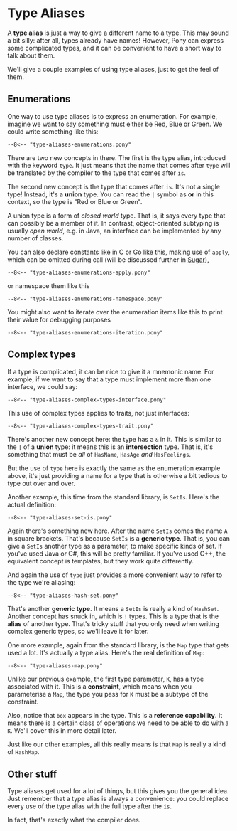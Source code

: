 # Type Aliases

A __type alias__ is just a way to give a different name to a type. This may sound a bit silly: after all, types already have names! However, Pony can express some complicated types, and it can be convenient to have a short way to talk about them.

We'll give a couple examples of using type aliases, just to get the feel of them.

## Enumerations

One way to use type aliases is to express an enumeration. For example, imagine we want to say something must either be Red, Blue or Green. We could write something like this:

```pony
--8<-- "type-aliases-enumerations.pony"
```

There are two new concepts in there. The first is the type alias, introduced with the keyword `type`. It just means that the name that comes after `type` will be translated by the compiler to the type that comes after `is`.

The second new concept is the type that comes after `is`. It's not a single type! Instead, it's a __union__ type. You can read the `|` symbol as __or__ in this context, so the type is "Red or Blue or Green".

A union type is a form of _closed world_ type. That is, it says every type that can possibly be a member of it. In contrast, object-oriented subtyping is usually _open world_, e.g. in Java, an interface can be implemented by any number of classes.

You can also declare constants like in C or Go like this, making use of `apply`,
which can be omitted during call (will be discussed further in [Sugar](/expressions/sugar.md)),

```pony
--8<-- "type-aliases-enumerations-apply.pony"
```

or namespace them like this

```pony
--8<-- "type-aliases-enumerations-namespace.pony"
```

You might also want to iterate over the enumeration items like this to print their value for debugging purposes

```pony
--8<-- "type-aliases-enumerations-iteration.pony"
```

## Complex types

If a type is complicated, it can be nice to give it a mnemonic name. For example, if we want to say that a type must implement more than one interface, we could say:

```pony
--8<-- "type-aliases-complex-types-interface.pony"
```

This use of complex types applies to traits, not just interfaces:

```pony
--8<-- "type-aliases-complex-types-trait.pony"
```

There's another new concept here: the type has a `&` in it. This is similar to the `|` of a __union__ type: it means this is an __intersection__ type. That is, it's something that must be _all_ of `HasName`, `HasAge` _and_ `HasFeelings`.

But the use of `type` here is exactly the same as the enumeration example above, it's just providing a name for a type that is otherwise a bit tedious to type out over and over.

Another example, this time from the standard library, is `SetIs`. Here's the actual definition:

```pony
--8<-- "type-aliases-set-is.pony"
```

Again there's something new here. After the name `SetIs` comes the name `A` in square brackets. That's because `SetIs` is a __generic type__. That is, you can give a `SetIs` another type as a parameter, to make specific kinds of set. If you've used Java or C#, this will be pretty familiar. If you've used C++, the equivalent concept is templates, but they work quite differently.

And again the use of `type` just provides a more convenient way to refer to the type we're aliasing:

```pony
--8<-- "type-aliases-hash-set.pony"
```

That's another __generic type__. It means a `SetIs` is really a kind of `HashSet`. Another concept has snuck in, which is `!` types. This is a type that is the __alias__ of another type. That's tricky stuff that you only need when writing complex generic types, so we'll leave it for later.

One more example, again from the standard library, is the `Map` type that gets used a lot. It's actually a type alias. Here's the real definition of `Map`:

```pony
--8<-- "type-aliases-map.pony"
```

Unlike our previous example, the first type parameter, `K`, has a type associated with it. This is a __constraint__, which means when you parameterise a `Map`, the type you pass for `K` must be a subtype of the constraint.

Also, notice that `box` appears in the type. This is a __reference capability__. It means there is a certain class of operations we need to be able to do with a `K`. We'll cover this in more detail later.

Just like our other examples, all this really means is that `Map` is really a kind of `HashMap`.

## Other stuff

Type aliases get used for a lot of things, but this gives you the general idea. Just remember that a type alias is always a convenience: you could replace every use of the type alias with the full type after the `is`.

In fact, that's exactly what the compiler does.
